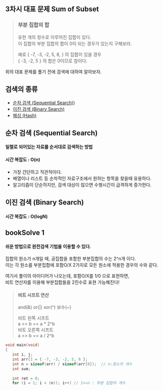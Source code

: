 ## 3차시 대표 문제 Sum of Subset
> ### 부분 집합의 합
> 유한 개의 정수로 이루어진 집합이 있다.   
> 이 집합의 부분 집합의 합이 0이 되는 경우가 있는지 구해보라.   
>    
> 예로 { -7, -3, -2, 5, 8, } 의 집합이 있을 경우   
> { -3, -2, 5 } 의 합은 0이므로 참이다.   

위의 대표 문제를 풀기 전에 검색에 대하여 알아보자.

## 검색의 종류
- [순차 검색 (Sequential Search)](#순차-검색-sequential-search))
- [이진 검색 (Binary Search)]()
- [해싱 (Hash)]()

## 순차 검색 (Sequential Search)
#### 일렬로 되어있는 자료를 순서대로 검색하는 방법  
#### 시간 복잡도 : O(n)
- 가장 간단하고 직관적이다.   
- 배열이나 리스트 등 순차적인 자료구조에서 원하는 항목을 찾을때 유용하다.   
- 알고리즘이 단순하지만, 검색 대상이 많으면 수행시간이 급격하게 증가한다.  

## 이진 검색 (Binary Search)
#### 시간 복잡도 : O(logN)




## bookSolve 1
#### 쉬운 방법으로 완전검색 기법을 이용할 수 있다.   
집합의 원소가 n개일 때, 공집합을 포함한 부분집합의 수는 2^n개 이다.   
이는 각 원소를 부분집합에 포함O/X 2가지로 모든 원소에 적용한 경우의 수와 같다.   
   
여기서 풀이의 아이디어가 나오는데, 포함O/X를 1/0 으로 표현하면,   
비트 연산자를 이용해 부분집합들을 2진수로 표현 가능해진다!   
> #### 비트 시프트 연산     
> and(&) or(|) xor(^) 보수(~)      
>      
> 비트 왼쪽 시프트    
> a << b == a * 2^b   
> 비트 오른쪽 시프트   
> a >> b == a / 2^b
   

```c
void main(void)
{
   int i, j;
   int arr[] = { -7, -3, -2, 5, 8 };
   int n = sizeof(arr) / sizeof(arr[0]);  // n:원소의 개수
   int sum;
   
   int ret = 0;
   for (i = 1; i < (n)); i++) // 1<<n : 부분 집합의 개수
   
   
   
   
   
